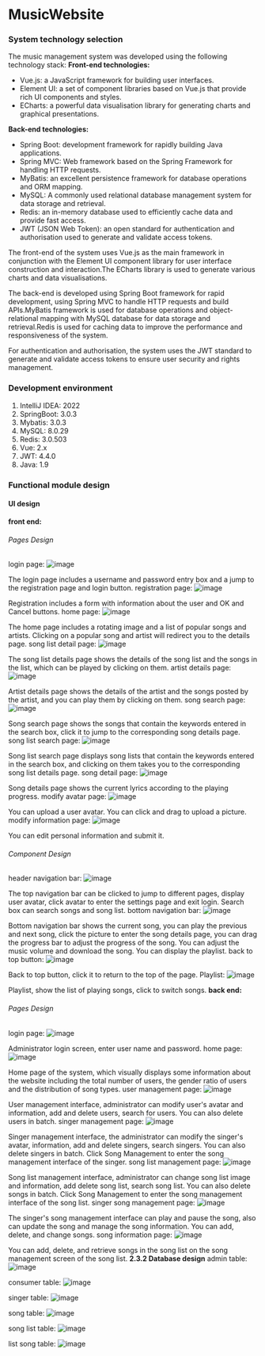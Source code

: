 # MusicWebsite
### System technology selection
The music management system was developed using the following technology stack:
**Front-end technologies:**
- Vue.js: a JavaScript framework for building user interfaces.
- Element UI: a set of component libraries based on Vue.js that provide rich UI components and styles.
- ECharts: a powerful data visualisation library for generating charts and graphical presentations.

**Back-end technologies:**
- Spring Boot: development framework for rapidly building Java applications.
- Spring MVC: Web framework based on the Spring Framework for handling HTTP requests.
- MyBatis: an excellent persistence framework for database operations and ORM mapping.
- MySQL: A commonly used relational database management system for data storage and retrieval.
- Redis: an in-memory database used to efficiently cache data and provide fast access.
- JWT (JSON Web Token): an open standard for authentication and authorisation used to generate and validate access tokens.

The front-end of the system uses Vue.js as the main framework in conjunction with the Element UI component library for user interface construction and interaction.The ECharts library is used to generate various charts and data visualisations.

The back-end is developed using Spring Boot framework for rapid development, using Spring MVC to handle HTTP requests and build APIs.MyBatis framework is used for database operations and object-relational mapping with MySQL database for data storage and retrieval.Redis is used for caching data to improve the performance and responsiveness of the system.

For authentication and authorisation, the system uses the JWT standard to generate and validate access tokens to ensure user security and rights management.
### Development environment
1. IntelliJ IDEA: 2022
2. SpringBoot: 3.0.3
3. Mybatis: 3.0.3
4. MySQL: 8.0.29
5. Redis: 3.0.503
6. Vue: 2.x
7. JWT: 4.4.0
8. Java: 1.9

### Functional module design
#### UI design
**front end:**
###### Pages Design
login page:
![image](https://github.com/susutingWW/MusicWebsite/assets/115572391/2cd120e1-2e77-47de-b994-849b6e5c157a)

The login page includes a username and password entry box and a jump to the registration page and login button.
registration page:
![image](https://github.com/susutingWW/MusicWebsite/assets/115572391/ca82c088-a2f2-4318-8bff-10218ee24442)

Registration includes a form with information about the user and OK and Cancel buttons.
home page:
![image](https://github.com/susutingWW/MusicWebsite/assets/115572391/f0b71a15-e811-4b2e-b2d1-97f2ec9bda9d)

The home page includes a rotating image and a list of popular songs and artists. Clicking on a popular song and artist will redirect you to the details page.
song list detail page:
![image](https://github.com/susutingWW/MusicWebsite/assets/115572391/5838bd07-cbf0-4ad6-8527-3bcccf6d195a)

The song list details page shows the details of the song list and the songs in the list, which can be played by clicking on them.
artist details page:
![image](https://github.com/susutingWW/MusicWebsite/assets/115572391/9c8e1f2e-f556-411f-b870-7d53aa46bfcf)

Artist details page shows the details of the artist and the songs posted by the artist, and you can play them by clicking on them.
song search page:
![image](https://github.com/susutingWW/MusicWebsite/assets/115572391/a3672ec4-aa8c-44a9-b561-30c2f00424d9)

Song search page shows the songs that contain the keywords entered in the search box, click it to jump to the corresponding song details page.
song list search page:
![image](https://github.com/susutingWW/MusicWebsite/assets/115572391/64767c85-1434-40ca-adff-8447356cac2c)

Song list search page displays song lists that contain the keywords entered in the search box, and clicking on them takes you to the corresponding song list details page.
song detail page:
![image](https://github.com/susutingWW/MusicWebsite/assets/115572391/b9aeaf54-a89d-4313-b922-8c9243b91cdd)

Song details page shows the current lyrics according to the playing progress.
modify avatar page:
![image](https://github.com/susutingWW/MusicWebsite/assets/115572391/a7faaed5-cfe2-421d-a6a7-a32d19abc3d1)

You can upload a user avatar. You can click and drag to upload a picture.
modify information page:
![image](https://github.com/susutingWW/MusicWebsite/assets/115572391/60f0355f-1211-4706-a29f-4d82ee3ed14c)

You can edit personal information and submit it.
###### Component Design
header navigation bar:
![image](https://github.com/susutingWW/MusicWebsite/assets/115572391/b618cc33-f7dc-4d1f-8520-154877b96fa9)

The top navigation bar can be clicked to jump to different pages, display user avatar, click avatar to enter the settings page and exit login. Search box can search songs and song list.
bottom navigation bar:
![image](https://github.com/susutingWW/MusicWebsite/assets/115572391/81471465-7d32-4594-96a8-3ca813d16b2c)

Bottom navigation bar shows the current song, you can play the previous and next song, click the picture to enter the song details page, you can drag the progress bar to adjust the progress of the song. You can adjust the music volume and download the song. You can display the playlist.
back to top button:
![image](https://github.com/susutingWW/MusicWebsite/assets/115572391/11084740-eb9c-4e2c-996e-f74cd9c0b387)

Back to top button, click it to return to the top of the page.
Playlist:
![image](https://github.com/susutingWW/MusicWebsite/assets/115572391/f7f18764-086e-464d-9a41-8ae51d9070aa)

Playlist, show the list of playing songs, click to switch songs.
**back end:**
###### Pages Design
login page:
![image](https://github.com/susutingWW/MusicWebsite/assets/115572391/bb293526-a163-4c4c-9309-73918b870891)

Administrator login screen, enter user name and password.
home page:
![image](https://github.com/susutingWW/MusicWebsite/assets/115572391/6a09a5b4-a2a8-4836-97cb-353075cd5b9d)

Home page of the system, which visually displays some information about the website including the total number of users, the gender ratio of users and the distribution of song types.
user management page:
![image](https://github.com/susutingWW/MusicWebsite/assets/115572391/4356fea5-af5b-4ca5-a645-1d433385f7fb)

User management interface, administrator can modify user's avatar and information, add and delete users, search for users. You can also delete users in batch.
singer management page:
![image](https://github.com/susutingWW/MusicWebsite/assets/115572391/202e004b-43ca-4a28-8ab6-d9d58220a37e)

Singer management interface, the administrator can modify the singer's avatar, information, add and delete singers, search singers. You can also delete singers in batch. Click Song Management to enter the song management interface of the singer.
song list management page:
![image](https://github.com/susutingWW/MusicWebsite/assets/115572391/82d785d6-32ea-491a-9889-6eb82ec491ab)

Song list management interface, administrator can change song list image and information, add delete song list, search song list. You can also delete songs in batch. Click Song Management to enter the song management interface of the song list.
singer song management page:
![image](https://github.com/susutingWW/MusicWebsite/assets/115572391/0e2cc763-11cc-4641-92cd-94b72df10eec)

The singer's song management interface can play and pause the song, also can update the song and manage the song information. You can add, delete, and change songs.
song information page:
![image](https://github.com/susutingWW/MusicWebsite/assets/115572391/a945137a-77b6-493e-b0c7-52d6e6cf3199)

You can add, delete, and retrieve songs in the song list on the song management screen of the song list.
**2.3.2 Database design**
admin table:
![image](https://github.com/susutingWW/MusicWebsite/assets/115572391/7bf001e9-b3a7-4df0-9ff5-c6ef71ea8c75)

consumer table:
![image](https://github.com/susutingWW/MusicWebsite/assets/115572391/cfcbc5d7-bf89-49f8-a445-fc6d5bab6297)

singer table:
![image](https://github.com/susutingWW/MusicWebsite/assets/115572391/110b2205-c797-4486-b182-87f6830d3ae7)

song table:
![image](https://github.com/susutingWW/MusicWebsite/assets/115572391/a1619aa5-8e1a-4515-baea-445b1ebff85c)

song list table:
![image](https://github.com/susutingWW/MusicWebsite/assets/115572391/8a336fce-7439-40da-acf6-f58d6db501be)

list song table:
![image](https://github.com/susutingWW/MusicWebsite/assets/115572391/9d6142b0-97f6-4ad6-8b99-60d69efcecbd)

